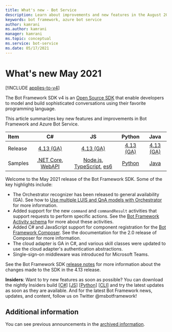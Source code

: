 ```yaml
---
title: What's new - Bot Service
description: Learn about improvements and new features in the August 2020 release of the Bot Framework SDK, including new functionality in Skills, Teams, and other areas.
keywords: bot framework, azure bot service
author: kamrani
ms.author: kamrani
manager: kamrani
ms.topic: conceptual
ms.service: bot-service
ms.date: 05/17/2021
---
```


# What's new May 2021

[!INCLUDE [applies-to-v4](includes/applies-to-v4-current.md)]

The Bot Framework SDK v4 is an [Open Source SDK](https://github.com/microsoft/botframework-sdk/#readme) that enable developers to model and build sophisticated conversations using their favorite programming language.

This article summarizes key new features and improvements in Bot Framework and Azure Bot Service.

| Item    | C#                           | JS                                      | Python         | Java            |
|:--------|:----------------------------:|:---------------------------------------:|:--------------:|:---------------:|
| Release | [4.13 (GA)][1]               | [4.13 (GA)][2]                          | [4.13 (GA)][3] | [4.13 (GA)][3a] |
| Samples | [.NET Core][6], [WebAPI][10] | [Node.js][7], [TypeScript][8], [es6][9] | [Python][11a]  | [Java][12]      |

Welcome to the May 2021 release of the Bot Framework SDK. Some of the key highlights include:

- The Orchestrator recognizer has been released to general availability (GA). See how to [Use multiple LUIS and QnA models with Orchestrator](v4sdk/bot-builder-tutorial-orchestrator.md) for more information.
- Added support for the new  `command` and `commandResult` activities that support requests to perform specific actions. See the [Bot Framework Activity schema](https://github.com/Microsoft/botframework-sdk/blob/main/specs/botframework-activity/botframework-activity.md) for more about these activities.
- Added C# and JavaScript support for component registration for the [Bot Framework Composer](/composer). See the documentation for the 2.0 release of Composer for more information.
- The cloud adapter is GA in C#, and various skill classes were updated to use the cloud adapter's authentication abstractions.
- Single-sign-on middleware was introduced for Microsoft Teams.

See the Bot Framework SDK [release notes](https://github.com/microsoft/botframework-sdk/releases/) for more information about the changes made to the SDK in the 4.13 release.

**Insiders**: Want to try new features as soon as possible? You can download the nightly Insiders build [[C#](https://github.com/microsoft/botbuilder-dotnet/blob/main/dailyBuilds.md)] [[JS](https://github.com/microsoft/botbuilder-js/blob/main/dailyBuilds.md)] [[Python](https://github.com/microsoft/botbuilder-python/blob/master/UsingTestPyPI.md)] [[CLI](https://github.com/Microsoft/botframework-cli#nightly-builds)] and try the latest updates as soon as they are available. And for the latest Bot Framework news, updates, and content, follow us on Twitter @msbotframework!

## Additional information

You can see previous announcements in the [archived information](what-is-new-archive.md).

[1]: https://github.com/Microsoft/botbuilder-dotnet/#packages
[2]: https://github.com/Microsoft/botbuilder-js#packages
[3]: https://github.com/Microsoft/botbuilder-python#packages
[3a]: https://github.com/Microsoft/botbuilder-java#packages
[5]: index.yml
[6]: https://github.com/Microsoft/BotBuilder-Samples/tree/master/samples/csharp_dotnetcore
[7]: https://github.com/Microsoft/BotBuilder-Samples/tree/master/samples/javascript_nodejs
[8]: https://github.com/Microsoft/BotBuilder-Samples/tree/master/samples/typescript_nodejs
[9]: https://github.com/Microsoft/BotBuilder-Samples/tree/master/samples/javascript_es6
[10]: https://github.com/Microsoft/BotBuilder-Samples/tree/master/samples/csharp_webapi
[11a]: https://aka.ms/python-sample-repo
[12]: https://github.com/microsoft/BotBuilder-Samples/tree/main/samples/java_springboot
